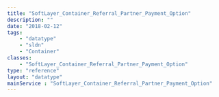 ```yaml
---
title: "SoftLayer_Container_Referral_Partner_Payment_Option"
description: ""
date: "2018-02-12"
tags:
    - "datatype"
    - "sldn"
    - "Container"
classes:
    - "SoftLayer_Container_Referral_Partner_Payment_Option"
type: "reference"
layout: "datatype"
mainService : "SoftLayer_Container_Referral_Partner_Payment_Option"
---
```

